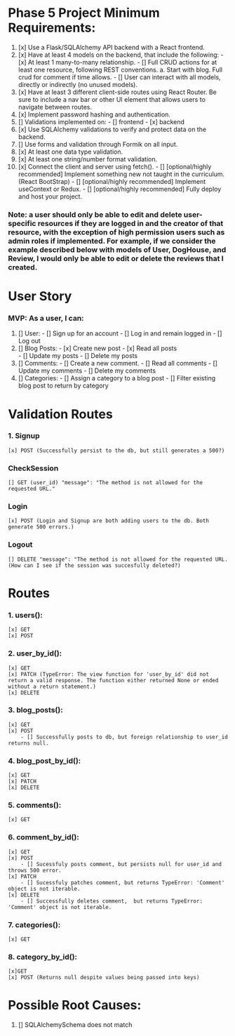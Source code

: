   <!-- Double click, hit F2 to highlight all instances of word. -->
  <!-- rafce -->

# Phase 5 Project Minimum Requirements:

01. [x] Use a Flask/SQLAlchemy API backend with a React frontend.
02. [x] Have at least 4 models on the backend, that include the following:
        - [x] At least 1 many-to-many relationship.
        - [] Full CRUD actions for at least one resource, following REST conventions.
            a. Start with blog. Full crud for comment if time allows. 
        - [] User can interact with all models, directly or indirectly (no unused models).
03. [x] Have at least 3 different client-side routes using React Router. Be sure to include a nav bar or other UI element that allows users to navigate between routes.
04. [x] Implement password hashing and authentication.
05. [] Validations implemented on:
        - [] frontend
        - [x] backend
06. [x] Use SQLAlchemy validations to verify and protect data on the backend.
07. [] Use forms and validation through Formik on all input.
08. [x] At least one data type validation.
09. [x] At least one string/number format validation.
10. [x] Connect the client and server using fetch().
        - [] [optional/highly recommended] Implement something new not taught in the curriculum. (React BootStrap)
        - [] [optional/highly recommended] Implement useContext or Redux.
        - [] [optional/highly recommended] Fully deploy and host your project.

### Note: a user should only be able to edit and delete user-specific resources if they are logged in and the creator of that resource, with the exception of high permission users such as admin roles if implemented. For example, if we consider the example described below with models of User, DogHouse, and Review, I would only be able to edit or delete the reviews that I created.

# User Story

### MVP: As a user, I can:

01. [] User:
        - [] Sign up for an account 
        - [] Log in and remain logged in
        - [] Log out
05. [] Blog Posts: 
        - [x] Create new post
        - [x] Read all posts  
        - [] Update my posts
        - [] Delete my posts
06. [] Comments: 
        - [] Create a new comment. 
        - [] Read all comments
        - [] Update my comments
        - [] Delete my comments
07. [] Categories:
        - [] Assign a category to a blog post
        - [] Filter existing blog post to return by category



# Validation Routes 
### 1. Signup
    [x] POST (Successfully persist to the db, but still generates a 500?)
### CheckSession
    [] GET (user_id) "message": "The method is not allowed for the requested URL."
### Login
    [x] POST (Login and Signup are both adding users to the db. Both generate 500 errors.) 
### Logout
    [] DELETE "message": "The method is not allowed for the requested URL. (How can I see if the session was succesfully deleted?)

# Routes
### 1. users():
    [x] GET
    [x] POST 
### 2. user_by_id():
    [x] GET
    [x] PATCH (TypeError: The view function for 'user_by_id' did not return a valid response. The function either returned None or ended without a return statement.)
    [x] DELETE 
### 3. blog_posts():
    [x] GET
    [x] POST 
        - [] Successfully posts to db, but foreign relationship to user_id returns null.
### 4. blog_post_by_id():
    [x] GET
    [x] PATCH
    [x] DELETE

### 5. comments():
    [x] GET
### 6. comment_by_id():
    [x] GET
    [x] POST 
        - [] Sucessfuly posts comment, but persists null for user_id and throws 500 error.
    [x] PATCH 
        - [] Sucessfuly patches comment, but returns TypeError: 'Comment' object is not iterable.
    [x] DELETE 
        - [] Successfully deletes comment,  but returns TypeError: 'Comment' object is not iterable.

### 7. categories():
    [x] GET
### 8. category_by_id():
    [x]GET    
    [x] POST (Returns null despite values being passed into keys)


# Possible Root Causes:
1. [] SQLAlchemySchema does not match 
